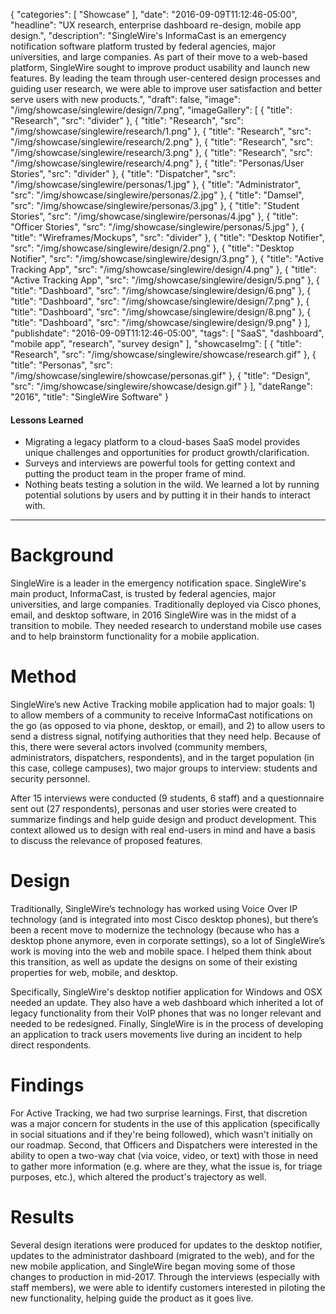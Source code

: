 {
   "categories": [
      "Showcase"
   ],
   "date": "2016-09-09T11:12:46-05:00",
   "headline": "UX research, enterprise dashboard re-design, mobile app design.",
   "description": "SingleWire's InformaCast is an emergency notification software platform trusted by federal agencies, major universities, and large companies. As part of their move to a web-based platform, SingleWire sought to improve product usability and launch new features. By leading the team through user-centered design processes and guiding user research, we were able to improve user satisfaction and better serve users with new products.",
   "draft": false,
   "image": "/img/showcase/singlewire/design/7.png",
   "imageGallery": [
     {
       "title": "Research",
       "src": "divider"
     },
     {
       "title": "Research",
       "src": "/img/showcase/singlewire/research/1.png"
     },
     {
       "title": "Research",
       "src": "/img/showcase/singlewire/research/2.png"
     },
     {
       "title": "Research",
       "src": "/img/showcase/singlewire/research/3.png"
     },
     {
       "title": "Research",
       "src": "/img/showcase/singlewire/research/4.png"
     },
     {
       "title": "Personas/User Stories",
       "src": "divider"
     },
     {
       "title": "Dispatcher",
       "src": "/img/showcase/singlewire/personas/1.jpg"
     },
     {
       "title": "Administrator",
       "src": "/img/showcase/singlewire/personas/2.jpg"
     },
     {
       "title": "Damsel",
       "src": "/img/showcase/singlewire/personas/3.jpg"
     },
     {
       "title": "Student Stories",
       "src": "/img/showcase/singlewire/personas/4.jpg"
     },
     {
       "title": "Officer Stories",
       "src": "/img/showcase/singlewire/personas/5.jpg"
     },
     {
       "title": "Wireframes/Mockups",
       "src": "divider"
     },
     {
       "title": "Desktop Notifier",
       "src": "/img/showcase/singlewire/design/2.png"
     },
     {
       "title": "Desktop Notifier",
       "src": "/img/showcase/singlewire/design/3.png"
     },
     {
       "title": "Active Tracking App",
       "src": "/img/showcase/singlewire/design/4.png"
     },
     {
       "title": "Active Tracking App",
       "src": "/img/showcase/singlewire/design/5.png"
     },
     {
       "title": "Dashboard",
       "src": "/img/showcase/singlewire/design/6.png"
     },
     {
       "title": "Dashboard",
       "src": "/img/showcase/singlewire/design/7.png"
     },
     {
       "title": "Dashboard",
       "src": "/img/showcase/singlewire/design/8.png"
     },
     {
       "title": "Dashboard",
       "src": "/img/showcase/singlewire/design/9.png"
     }
   ],
   "publishdate": "2016-09-09T11:12:46-05:00",
   "tags": [
      "SaaS",
      "dashboard",
      "mobile app",
      "research",
      "survey design"
   ],
   "showcaseImg": [
     {
       "title": "Research",
       "src": "/img/showcase/singlewire/showcase/research.gif"
     },
     {
       "title": "Personas",
       "src": "/img/showcase/singlewire/showcase/personas.gif"
     },
     {
       "title": "Design",
       "src": "/img/showcase/singlewire/showcase/design.gif"
     }
   ],
   "dateRange": "2016",
   "title": "SingleWire Software"
}

<div class="tldnr">
  <h4>Lessons Learned</h4>
  <ul>
    <li>Migrating a legacy platform to a cloud-bases SaaS model provides unique challenges and opportunities for product growth/clarification.</li>
    <li>Surveys and interviews are powerful tools for getting context and putting the product team in the proper frame of mind.</li>
    <li>Nothing beats testing a solution in the wild. We learned a lot by running potential solutions by users and by putting it in their hands to interact with.</li>
  </ul>
</div>

---

# Background

SingleWire is a leader in the emergency notification space. SingleWire's main product, InformaCast, is trusted by federal agencies, major universities, and large companies. Traditionally deployed via Cisco phones, email, and desktop software, in 2016 SingleWire was in the midst of a transition to mobile. They needed research to understand mobile use cases and to help brainstorm functionality for a mobile application.

# Method

SingleWire’s new Active Tracking mobile application had to major goals: 1) to allow members of a community to receive InformaCast notifications on the go (as opposed to via phone, desktop, or email), and 2) to allow users to send a distress signal, notifying authorities that they need help. Because of this, there were several actors involved (community members, administrators, dispatchers, respondents), and in the target population (in this case, college campuses), two major groups to interview: students and security personnel.

After 15 interviews were conducted (9 students, 6 staff) and a questionnaire sent out (27 respondents), personas and user stories were created to summarize findings and help guide design and product development. This context allowed us to design with real end-users in mind and have a basis to discuss the relevance of proposed features.

# Design

Traditionally, SingleWire’s technology has worked using Voice Over IP technology (and is integrated into most Cisco desktop phones), but there’s been a recent move to modernize the technology (because who has a desktop phone anymore, even in corporate settings), so a lot of SingleWire’s work is moving into the web and mobile space. I helped them think about this transition, as well as update the designs on some of their existing properties for web, mobile, and desktop.

Specifically, SingleWire's desktop notifier application for Windows and OSX needed an update. They also have a web dashboard which inherited a lot of legacy functionality from their VoIP phones that was no longer relevant and needed to be redesigned. Finally, SingleWire is in the process of developing an application to track users movements live during an incident to help direct respondents.

# Findings

For Active Tracking, we had two surprise learnings. First, that discretion was a major concern for students in the use of this application (specifically in social situations and if they're being followed), which wasn't initially on our roadmap. Second, that Officers and Dispatchers were interested in the ability to open a two-way chat (via voice, video, or text) with those in need to gather more information (e.g. where are they, what the issue is, for triage purposes, etc.), which altered the product's trajectory as well.

# Results

Several design iterations were produced for updates to the desktop notifier, updates to the administrator dashboard (migrated to the web), and for the new mobile application, and SingleWire began moving some of those changes to production in mid-2017. Through the interviews (especially with staff members), we were able to identify customers interested in piloting the new functionality, helping guide the product as it goes live.
